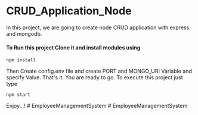 # CRUD_Application_Node
In this project, we are going to create node CRUD application with express and mongodb.

#### To Run this project Clone it and install modules using
```
npm install
```

Then Create config.env file and create PORT and MONGO_URI Variable and specify Value.
That's it. You are ready to go. To execute this project just type
```
npm start
```

Enjoy...!
#   E m p l o y e e M a n a g e m e n t S y s t e m  
 #   E m p l o y e e M a n a g e m e n t S y s t e m  
 